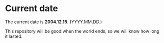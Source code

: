 # Current date

The current date is **2004.12.15.** (YYYY.MM.DD.)

This repository will be good when the world ends, so we will know how long it lasted.